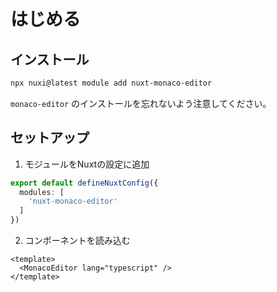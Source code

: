# はじめる
## インストール
```bash
npx nuxi@latest module add nuxt-monaco-editor
```

`monaco-editor` のインストールを忘れないよう注意してください。

## セットアップ
1. モジュールをNuxtの設定に追加
```ts
export default defineNuxtConfig({
  modules: [
    'nuxt-monaco-editor'
  ]
})
```

2. コンポーネントを読み込む
```vue
<template>
  <MonacoEditor lang="typescript" />
</template>
```
